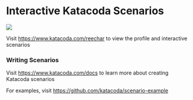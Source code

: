 # Interactive Katacoda Scenarios

[![](http://shields.katacoda.com/katacoda/reechar/count.svg)](https://www.katacoda.com/reechar "Get your profile on Katacoda.com")

Visit https://www.katacoda.com/reechar to view the profile and interactive scenarios

### Writing Scenarios
Visit https://www.katacoda.com/docs to learn more about creating Katacoda scenarios

For examples, visit https://github.com/katacoda/scenario-example
